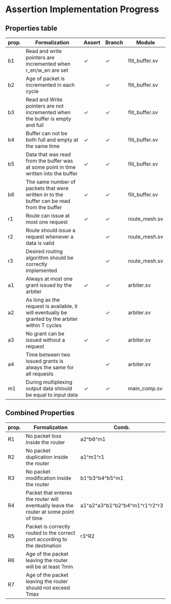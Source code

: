 # Assertion Implementation Progress

## Properties table

| prop. | Formalization  | Assert | Branch | Module |
|---|---|---|---|---|
| b1  | Read and write pointers are incremented when r_en/w_en are set | ✓  | ✓ | flit_buffer.sv |
| b2  | Age of packet is incremented in each cycle |    | ✓ | flit_buffer.sv |
| b3 | Read and Write pointers are not incremented when the buffer is empty and full | ✓ | ✓ | flit_buffer.sv |
|  b4  | Buffer can not be both full and empty at the same time |  ✓ | ✓ | flit_buffer.sv |
|  b5  | Data that was read from the buffer was at some point in time written into the buffer | ✓ | ✓ | flit_buffer.sv |
|  b6  | The same number of packets that were written in to the buffer can be read from the buffer | ✓   | ✓ | flit_buffer.sv |
|  r1  |  Route can issue at most one request | ✓ | ✓ | route_mesh.sv |
|  r2  | Route should issue a request whenever a data is valid |    | ✓ | route_mesh.sv |
|  r3  | Desired routing algorithm should be correctly implemented |    | ✓ | route_mesh.sv |
|  a1  | Always at most one grant issued by the arbiter | ✓ | ✓ | arbiter.sv |
|  a2  | As long as the request is available, it will eventually be granted by the arbiter within T cycles |   | ✓ | arbiter.sv |
|  a3  | No grant can be issued without a request | ✓ | ✓ | arbiter.sv |
|  a4  | Time between two issued grants is always the same for all requests |   | ✓ | arbiter.sv |
|  m1  | During multiplexing output data shlould be equal to input data | ✓  | ✓ | main_comp.sv |
## Combined Properties

| prop. | Formalization  | Comb. | 
|---|---|---|
| R1 | No packet loss inside the router | a2^b6^m1 |
| R2 | No packet duplication inside the router | a1^m1^r1  |
| R3 | No packet modification inside the router  | b1^b3^b4^b5^m1  |
| R4 | Packet that enteres the router will eventually leave the router at some point of time  | a1^a2^a3^b1^b2^b4^m1^r1^r2^r3 |
| R5 | Packet is correctly routed to the correct port according to the destination | r3^R2 |
| R6 | Age of the packet leaving the router will be at least Tmin |   |
| R7 | Age of the packet leaving the router should not exceed Tmax  |   |


